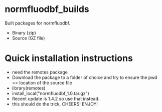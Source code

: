 # normfluodbf_builds
Built packages for normfluodbf.
- Binary (zip)
- Source (GZ file)

# Quick installation instructions
- need the remotes package
- Download the package to a folder of choice and try to ensure the pwd == location of the source file
- library(remotes)
- install_local("normfluodbf_1.0.tar.gz")
- Recent update is 1.4.2 so use that instead.
- this should do the trick, CHEERS! ENJOY!

